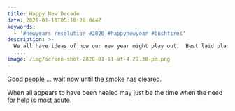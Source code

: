 ```yaml
---
title: Happy New Decade
date: 2020-01-11T05:10:20.044Z
keywords:
  - '#newyears resolution #2020 #happynewyear #bushfires'
description: >-
  We all have ideas of how our new year might play out.  Best laid plans and all
  ....
image: /img/screen-shot-2020-01-11-at-4.29.38-pm.png
---
```

Good people ... wait now until the smoke has cleared. 

When all appears to have been healed may just be the time when the need for help is most acute.
